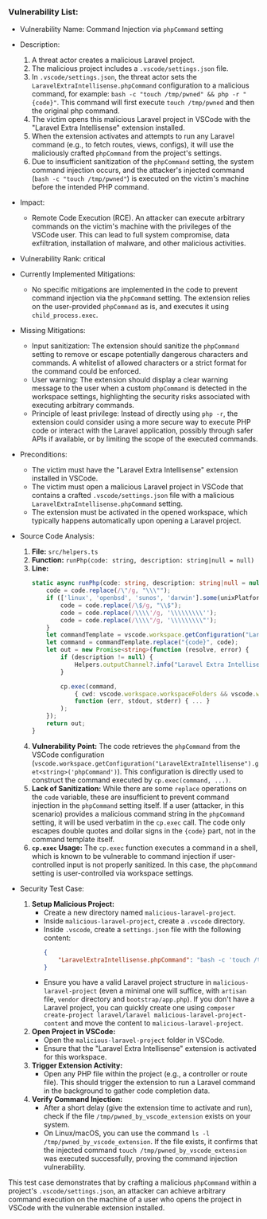 ### Vulnerability List:

* Vulnerability Name: Command Injection via `phpCommand` setting

* Description:
    1. A threat actor creates a malicious Laravel project.
    2. The malicious project includes a `.vscode/settings.json` file.
    3. In `.vscode/settings.json`, the threat actor sets the `LaravelExtraIntellisense.phpCommand` configuration to a malicious command, for example: `bash -c "touch /tmp/pwned" && php -r "{code}"`. This command will first execute `touch /tmp/pwned` and then the original php command.
    4. The victim opens this malicious Laravel project in VSCode with the "Laravel Extra Intellisense" extension installed.
    5. When the extension activates and attempts to run any Laravel command (e.g., to fetch routes, views, configs), it will use the maliciously crafted `phpCommand` from the project's settings.
    6. Due to insufficient sanitization of the `phpCommand` setting, the system command injection occurs, and the attacker's injected command (`bash -c "touch /tmp/pwned"`) is executed on the victim's machine before the intended PHP command.

* Impact:
    - Remote Code Execution (RCE). An attacker can execute arbitrary commands on the victim's machine with the privileges of the VSCode user. This can lead to full system compromise, data exfiltration, installation of malware, and other malicious activities.

* Vulnerability Rank: critical

* Currently Implemented Mitigations:
    - No specific mitigations are implemented in the code to prevent command injection via the `phpCommand` setting. The extension relies on the user-provided `phpCommand` as is, and executes it using `child_process.exec`.

* Missing Mitigations:
    - Input sanitization: The extension should sanitize the `phpCommand` setting to remove or escape potentially dangerous characters and commands. A whitelist of allowed characters or a strict format for the command could be enforced.
    - User warning: The extension should display a clear warning message to the user when a custom `phpCommand` is detected in the workspace settings, highlighting the security risks associated with executing arbitrary commands.
    - Principle of least privilege: Instead of directly using `php -r`, the extension could consider using a more secure way to execute PHP code or interact with the Laravel application, possibly through safer APIs if available, or by limiting the scope of the executed commands.

* Preconditions:
    - The victim must have the "Laravel Extra Intellisense" extension installed in VSCode.
    - The victim must open a malicious Laravel project in VSCode that contains a crafted `.vscode/settings.json` file with a malicious `LaravelExtraIntellisense.phpCommand` setting.
    - The extension must be activated in the opened workspace, which typically happens automatically upon opening a Laravel project.

* Source Code Analysis:
    1. **File:** `src/helpers.ts`
    2. **Function:** `runPhp(code: string, description: string|null = null)`
    3. **Line:**
       ```typescript
       static async runPhp(code: string, description: string|null = null) : Promise<string> {
           code = code.replace(/\"/g, "\\\"");
           if (['linux', 'openbsd', 'sunos', 'darwin'].some(unixPlatforms => os.platform().includes(unixPlatforms))) {
               code = code.replace(/\$/g, "\\$");
               code = code.replace(/\\\\'/g, '\\\\\\\\\'');
               code = code.replace(/\\\\"/g, '\\\\\\\\\"');
           }
           let commandTemplate = vscode.workspace.getConfiguration("LaravelExtraIntellisense").get<string>('phpCommand') ?? "php -r \"{code}\"";
           let command = commandTemplate.replace("{code}", code);
           let out = new Promise<string>(function (resolve, error) {
               if (description != null) {
                   Helpers.outputChannel?.info("Laravel Extra Intellisense command started: " + description);
               }

               cp.exec(command,
                   { cwd: vscode.workspace.workspaceFolders && vscode.workspace.workspaceFolders.length > 0 ? vscode.workspace.workspaceFolders[0].uri.fsPath : undefined },
                   function (err, stdout, stderr) { ... }
               );
           });
           return out;
       }
       ```
    4. **Vulnerability Point:** The code retrieves the `phpCommand` from the VSCode configuration (`vscode.workspace.getConfiguration("LaravelExtraIntellisense").get<string>('phpCommand')`). This configuration is directly used to construct the command executed by `cp.exec(command, ...)`.
    5. **Lack of Sanitization:** While there are some `replace` operations on the `code` variable, these are insufficient to prevent command injection in the `phpCommand` setting itself. If a user (attacker, in this scenario) provides a malicious command string in the `phpCommand` setting, it will be used verbatim in the `cp.exec` call. The code only escapes double quotes and dollar signs in the `{code}` part, not in the command template itself.
    6. **`cp.exec` Usage:** The `cp.exec` function executes a command in a shell, which is known to be vulnerable to command injection if user-controlled input is not properly sanitized. In this case, the `phpCommand` setting is user-controlled via workspace settings.

* Security Test Case:
    1. **Setup Malicious Project:**
        - Create a new directory named `malicious-laravel-project`.
        - Inside `malicious-laravel-project`, create a `.vscode` directory.
        - Inside `.vscode`, create a `settings.json` file with the following content:
          ```json
          {
              "LaravelExtraIntellisense.phpCommand": "bash -c 'touch /tmp/pwned_by_vscode_extension' && php -r \"{code}\""
          }
          ```
        - Ensure you have a valid Laravel project structure in `malicious-laravel-project` (even a minimal one will suffice, with `artisan` file, `vendor` directory and `bootstrap/app.php`). If you don't have a Laravel project, you can quickly create one using `composer create-project laravel/laravel malicious-laravel-project-content` and move the content to `malicious-laravel-project`.
    2. **Open Project in VSCode:**
        - Open the `malicious-laravel-project` folder in VSCode.
        - Ensure that the "Laravel Extra Intellisense" extension is activated for this workspace.
    3. **Trigger Extension Activity:**
        - Open any PHP file within the project (e.g., a controller or route file). This should trigger the extension to run a Laravel command in the background to gather code completion data.
    4. **Verify Command Injection:**
        - After a short delay (give the extension time to activate and run), check if the file `/tmp/pwned_by_vscode_extension` exists on your system.
        - On Linux/macOS, you can use the command `ls -l /tmp/pwned_by_vscode_extension`. If the file exists, it confirms that the injected command `touch /tmp/pwned_by_vscode_extension` was executed successfully, proving the command injection vulnerability.

This test case demonstrates that by crafting a malicious `phpCommand` within a project's `.vscode/settings.json`, an attacker can achieve arbitrary command execution on the machine of a user who opens the project in VSCode with the vulnerable extension installed.
